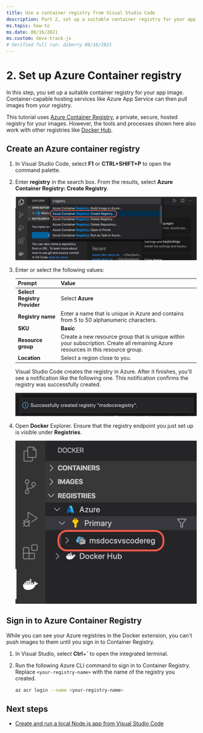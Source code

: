 ```yaml
---
title: Use a container registry from Visual Studio Code
description: Part 2, set up a suitable container registry for your app image. 
ms.topic: how-to
ms.date: 08/16/2021
ms.custom: devx-track-js
# Verified full run: diberry 08/16/2021
---
```


# 2. Set up Azure Container registry

In this step, you set up a suitable container registry for your app image. Container-capable hosting services like Azure App Service can then pull images from your registry.

This tutorial uses [Azure Container Registry](https://azure.microsoft.com/services/container-registry/), a private, secure, hosted registry for your images. However, the tools and processes shown here also work with other registries like [Docker Hub](https://hub.docker.com/).

## Create an Azure container registry

1. In Visual Studio Code, select **F1** or **CTRL+SHIFT+P** to open the command palette.

1. Enter **registry** in the search box. From the results, select **Azure Container Registry: Create Registry**.

   ![Screenshot that shows searching for the term registry in Visual Studio Code Explorer.](../../media/deploy-containers/docker-create-registry.jpg)

1. Enter or select the following values:

   |Prompt|Value|
   |--|--|
   |**Select Registry Provider**|Select **Azure**|
   |**Registry name**|Enter a name that is unique in Azure and contains from 5 to 50 alphanumeric characters.|
   |**SKU**|**Basic**|
   |**Resource group**|Create a new resource group that is unique within your subscription. Create all remaining Azure resources in this resource group.|
   |**Location**|Select a region close to you.|

    Visual Studio Code creates the registry in Azure. After it finishes, you'll see a notification like the following one. This notification confirms the registry was successfully created.

   ![Confirmation in Visual Studio Code that the registry was created](../../media/deploy-containers/registry-created.jpg)

1. Open **Docker** Explorer. Ensure that the registry endpoint you just set up is visible under **Registries**.

   ![Verification that the registry appears in Docker Explorer](../../media/deploy-containers/docker-explorer-registry.jpg)

## Sign in to Azure Container Registry

While you can see your Azure registries in the Docker extension, you can't push images to them until you sign in to Container Registry.

1. In Visual Studio, select **Ctrl**+**`** to open the integrated terminal.

1. Run the following Azure CLI command to sign in to Container Registry. Replace `<your-registry-name>` with the name of the registry you created.

    ```bash
    az acr login --name <your-registry-name>
    ```

## Next steps

* [Create and run a local Node.js app from Visual Studio Code](tutorial-vscode-docker-node-03.md)
 
